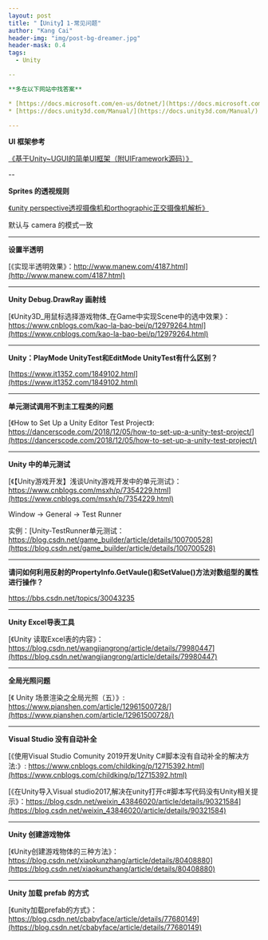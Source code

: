 ```yaml
---
layout: post
title: "【Unity】1-常见问题"
author: "Kang Cai"
header-img: "img/post-bg-dreamer.jpg"
header-mask: 0.4
tags:
  - Unity

--

**多在以下网站中找答案**

* [https://docs.microsoft.com/en-us/dotnet/](https://docs.microsoft.com/en-us/dotnet/) 
* [https://docs.unity3d.com/Manual/](https://docs.unity3d.com/Manual/)

---
```


**UI 框架参考**

[《基于Unity~UGUI的简单UI框架（附UIFramework源码）》](https://blog.csdn.net/qq_34937637/article/details/80374387)

--

**Sprites 的透视规则**

[《unity perspective透视摄像机和orthographic正交摄像机解析》](https://docs.unity3d.com/Manual/Sprites.html)

默认与 camera 的模式一致

---

**设置半透明**

[《实现半透明效果》：http://www.manew.com/4187.html](http://www.manew.com/4187.html)

---

**Unity Debug.DrawRay 画射线**

[《Unity3D_用鼠标选择游戏物体_在Game中实现Scene中的选中效果》：https://www.cnblogs.com/kao-la-bao-bei/p/12979264.html](https://www.cnblogs.com/kao-la-bao-bei/p/12979264.html)

---

**Unity：PlayMode UnityTest和EditMode UnityTest有什么区别？**

[https://www.it1352.com/1849102.html](https://www.it1352.com/1849102.html)

---

**单元测试调用不到主工程类的问题**

[《How to Set Up a Unity Editor Test Project》: https://dancerscode.com/2018/12/05/how-to-set-up-a-unity-test-project/](https://dancerscode.com/2018/12/05/how-to-set-up-a-unity-test-project/)

---

**Unity 中的单元测试**

[《【Unity游戏开发】浅谈Unity游戏开发中的单元测试》：https://www.cnblogs.com/msxh/p/7354229.html](https://www.cnblogs.com/msxh/p/7354229.html)

Window -> General -> Test Runner

实例：[Unity-TestRunner单元测试：https://blog.csdn.net/game_builder/article/details/100700528](https://blog.csdn.net/game_builder/article/details/100700528)

---

**请问如何利用反射的PropertyInfo.GetVaule()和SetValue()方法对数组型的属性进行操作？**

https://bbs.csdn.net/topics/30043235

---

**Unity Excel导表工具**

[《Unity 读取Excel表的内容》：https://blog.csdn.net/wangjiangrong/article/details/79980447](https://blog.csdn.net/wangjiangrong/article/details/79980447)

---

**全局光照问题**

[《
Unity 场景渲染之全局光照（五）》: https://www.pianshen.com/article/12961500728/](https://www.pianshen.com/article/12961500728/)

---

**Visual Studio 没有自动补全**

[《使用Visual Studio Comunity 2019开发Unity C#脚本没有自动补全的解决方法:》: https://www.cnblogs.com/childking/p/12715392.html](https://www.cnblogs.com/childking/p/12715392.html)

[《在Unity导入Visual studio2017,解决在unity打开c#脚本写代码没有Unity相关提示》：https://blog.csdn.net/weixin_43846020/article/details/90321584](https://blog.csdn.net/weixin_43846020/article/details/90321584)

---

**Unity 创建游戏物体**

[《Unity创建游戏物体的三种方法》：https://blog.csdn.net/xiaokunzhang/article/details/80408880](https://blog.csdn.net/xiaokunzhang/article/details/80408880)

---

**Unity 加载 prefab 的方式**

[《unity加载prefab的方式》：https://blog.csdn.net/cbabyface/article/details/77680149](https://blog.csdn.net/cbabyface/article/details/77680149)